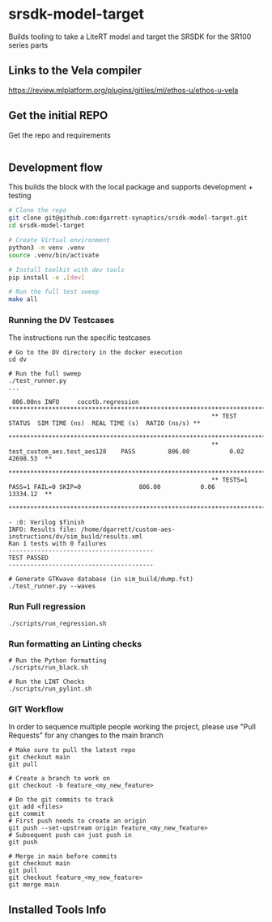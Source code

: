 # srsdk-model-target
Builds tooling to take a LiteRT model and target the SRSDK for the SR100 series parts

## Links to the Vela compiler
https://review.mlplatform.org/plugins/gitiles/ml/ethos-u/ethos-u-vela

## Get the initial REPO
Get the repo and requirements

```
```

## Development flow

This builds the block with the local package and supports development + testing

```bash
# Clone the repo
git clone git@github.com:dgarrett-synaptics/srsdk-model-target.git
cd srsdk-model-target

# Create Virtual environment
python3 -m venv .venv
source .venv/bin/activate

# Install toolkit with dev tools
pip install -e .[dev]

# Run the full test sweep
make all
```

### Running the DV Testcases

The instructions run the specific testcases

```
# Go to the DV directory in the docker execution
cd dv

# Run the full sweep 
./test_runner.py
... 

 806.00ns INFO     cocotb.regression                  **************************************************************************************
                                                        ** TEST                          STATUS  SIM TIME (ns)  REAL TIME (s)  RATIO (ns/s) **
                                                        **************************************************************************************
                                                        ** test_custom_aes.test_aes128    PASS         806.00           0.02      42698.53  **
                                                        **************************************************************************************
                                                        ** TESTS=1 PASS=1 FAIL=0 SKIP=0                806.00           0.06      13334.12  **
                                                        **************************************************************************************
                                                        
- :0: Verilog $finish
INFO: Results file: /home/dgarrett/custom-aes-instructions/dv/sim_build/results.xml
Ran 1 tests with 0 failures
----------------------------------------
TEST PASSED
----------------------------------------

# Generate GTKwave database (in sim_build/dump.fst)
./test_runner.py --waves
```
### Run Full regression

```
./scripts/run_regression.sh
```

### Run formatting an Linting checks

```
# Run the Python formatting
./scripts/run_black.sh

# Run the LINT Checks
./scripts/run_pylint.sh
```

### GIT Workflow

In order to sequence multiple people working the project, please use "Pull Requests" for any changes to the main branch

```
# Make sure to pull the latest repo
git checkout main
git pull

# Create a branch to work on
git checkout -b feature_<my_new_feature>

# Do the git commits to track
git add <files>
git commit
# First push needs to create an origin
git push --set-upstream origin feature_<my_new_feature>
# Subsequent push can just push in
git push

# Merge in main before commits
git checkout main
git pull
git checkout feature_<my_new_feature>
git merge main

```


## Installed Tools Info